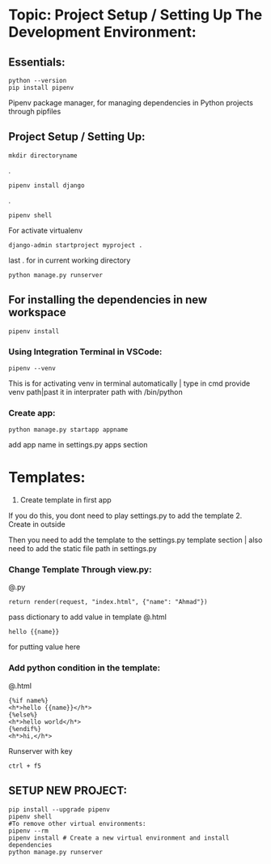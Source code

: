 # Topic: Project Setup / Setting Up The Development Environment:

## Essentials:

    python --version
    pip install pipenv   
Pipenv package manager, for managing dependencies in Python projects through pipfiles

## Project Setup / Setting Up:

    mkdir directoryname
.

    pipenv install django
.

    pipenv shell 
    
For activate virtualenv 
    
    django-admin startproject myproject .

last . for in current working directory 

    python manage.py runserver 

## For installing the dependencies in new workspace

    pipenv install

   ### Using Integration Terminal in VSCode:
   
    pipenv --venv

This is for activating venv in terminal automatically | type in cmd provide venv path|past it in interprater path with /bin/python
 
### Create app:
    python manage.py startapp appname

add app name in settings.py apps section

# Templates:

1. Create template in first app

If you do this, you dont need to play settings.py to add the template
2. Create in outside 

Then you need to add the template to the settings.py template section | also need to add the static file path in settings.py 

### Change Template Through view.py:
  @.py
        
    return render(request, "index.html", {"name": "Ahmad"}) 

pass dictionary to add value in template 
  @.html
     
    hello {{name}}

for putting value here 

### Add python condition in the template:
  @.html
    
    {%if name%}
    <h*>hello {{name}}</h*>
    {%else%}
    <h*>hello world</h*>
    {%endif%}
    <h*>hi,</h*>
Runserver with key

    ctrl + f5
## SETUP NEW PROJECT:
    pip install --upgrade pipenv
    pipenv shell
    #To remove other virtual environments:
    pipenv --rm 
    pipenv install # Create a new virtual environment and install dependencies
    python manage.py runserver
      

